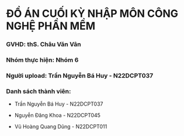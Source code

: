 <h1>ĐỒ ÁN CUỐI KỲ NHẬP MÔN CÔNG NGHỆ PHẦN MỀM</h1>

<h3><b>GVHD:</b> thS. Châu Văn Vân</h3>
<h3><b>Nhóm thực hiện:</b> Nhóm 6</h3>
<h3>Người upload: Trần Nguyễn Bá Huy - N22DCPT037</h3>
<div>
  <h3>Danh sách thành viên:</h3>
  <ul>
    <li><p>Trần Nguyễn Bá Huy - N22DCPT037</p></li>
    <li><p>Nguyễn Đăng Khoa - N22DCPT045</p></li>
    <li><p>Vũ Hoàng Quang Dũng - N22DCPT011</p></li>
  </ul>
</div>

